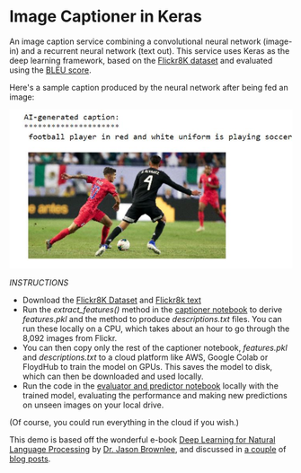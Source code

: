 # Image Captioner in Keras
An image caption service combining a convolutional neural network (image-in) and a recurrent neural network (text out). This service uses Keras as the deep learning framework, based on the [Flickr8K dataset](https://forms.illinois.edu/sec/1713398) and evaluated using the [BLEU score](https://machinelearningmastery.com/calculate-bleu-score-for-text-python/).

Here's a sample caption produced by the neural network after being fed an image:

![sample output image with caption](https://github.com/jasonsalas/image_captioner/blob/master/output_images/soccer.JPG)

*INSTRUCTIONS*
- Download the [Flickr8K Dataset](https://github.com/jbrownlee/Datasets/releases/download/Flickr8k/Flickr8k_Dataset.zip) and [Flickr8k text](https://github.com/jbrownlee/Datasets/releases/download/Flickr8k/Flickr8k_text.zip) 
- Run the _extract_features()_ method in the [captioner notebook](https://github.com/jasonsalas/image_captioner/blob/master/captioner.ipynb) to derive *features.pkl* and the method to produce *descriptions.txt* files. You can run these locally on a CPU, which takes about an hour to go through the 8,092 images from Flickr. 
- You can then copy only the rest of the captioner notebook, *features.pkl* and *descriptions.txt* to a cloud platform like AWS, Google Colab or FloydHub to train the model on GPUs. This saves the model to disk, which can then be downloaded and used locally.
- Run the code in the [evaluator and predictor notebook](https://github.com/jasonsalas/image_captioner/blob/master/evaluator_and_predictor.ipynb) locally with the trained model, evaluating the performance and making new predictions on unseen images on your local drive.

(Of course, you could run everything in the cloud if you wish.)

This demo is based off the wonderful e-book [Deep Learning for Natural Language Processing](https://machinelearningmastery.com/deep-learning-for-nlp/) by [Dr. Jason Brownlee](https://twitter.com/TeachTheMachine), and discussed in [a couple](https://medium.com/swlh/image-captioning-in-python-with-keras-870f976e0f18) of [blog posts](https://medium.com/@faizanmustafa75/keras-implementation-of-image-captioning-model-3a7ab68e67d4).
